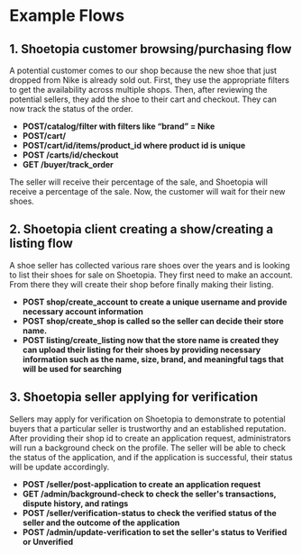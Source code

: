 # Example Flows

## 1. Shoetopia customer browsing/purchasing flow

A potential customer comes to our shop because the new shoe that just dropped from Nike is already sold out. First, they use the appropriate filters to get the availability across multiple shops. Then, after reviewing the potential sellers, they add the shoe to their cart and checkout. They can now track the status of the order.

- **POST/catalog/filter with filters like “brand” = Nike**
- **POST/cart/**
- **POST/cart/id/items/product_id where product id is unique**
- **POST /carts/id/checkout**
- **GET /buyer/track_order**

The seller will receive their percentage of the sale, and Shoetopia will receive a percentage of the sale. Now, the customer will wait for their new shoes.

## 2. Shoetopia client creating a show/creating a listing flow

A shoe seller has collected various rare shoes over the years and is looking to list their shoes for sale on Shoetopia. They first need to make an account. From there they will create their shop before finally making their listing. 

- **POST shop/create_account to create a unique username and provide necessary account information**
- **POST shop/create_shop is called so the seller can decide their store name.**
- **POST listing/create_listing now that the store name is created they can upload their listing for their shoes by providing necessary information such as the name, size, brand, and meaningful tags that will be used for searching**

## 3. Shoetopia seller applying for verification

Sellers may apply for verification on Shoetopia to demonstrate to potential buyers that a particular seller is trustworthy and an established reputation. After providing their shop id to create an application request, administrators will run a background check on the profile. The seller will be able to check the status of the application, and if the application is successful, their status will be update accordingly.

- **POST /seller/post-application to create an application request**
- **GET /admin/background-check to check the seller's transactions, dispute history, and ratings**
- **POST /seller/verification-status to check the verified status of the seller and the outcome of the application**
- **POST /admin/update-verification to set the seller's status to Verified or Unverified**


